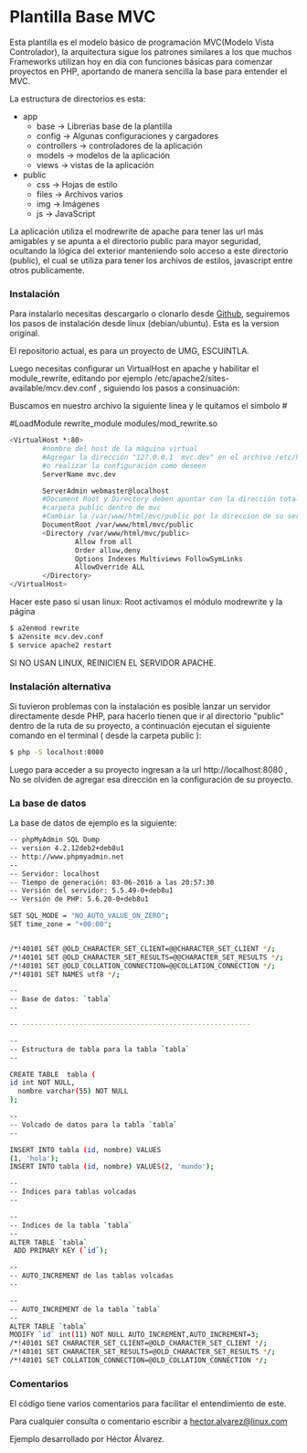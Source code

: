 # Plantilla Base MVC

Esta plantilla es el modelo básico de programación MVC(Modelo Vista Controlador),
la arquitectura sigue los patrones similares a los que muchos Frameworks utilizan hoy en día con funciones básicas para comenzar proyectos en PHP, aportando de manera sencilla la base para entender el MVC.

La estructura de directorios es esta:
  - app
    - base -> Librerías base de la plantilla
    - config -> Algunas configuraciones y cargadores
    - controllers -> controladores de la aplicación
    - models -> modelos de la aplicación
    - views -> vistas de la aplicación
  - public
    - css -> Hojas de estilo
    - files -> Archivos varios
    - img -> Imágenes
    - js -> JavaScript

La aplicación utiliza el modrewrite de apache para tener las url más amigables y se apunta a el directorio public para mayor seguridad, ocultando la lógica del exterior manteniendo solo acceso a este directorio (public), el cual se utiliza para tener los archivos de estilos, javascript entre otros publicamente.

### Instalación
Para instalarlo necesitas descargarlo o clonarlo desde [Github](https://github.com/Phoenix2140/plantilla-mvc), seguiremos los pasos de instalación desde linux (debian/ubuntu). Esta es la version original.

El repositorio actual, es para un proyecto de UMG, ESCUINTLA.

Luego necesitas configurar un VirtualHost en apache y habilitar el module_rewrite, editando por ejemplo  /etc/apache2/sites-available/mcv.dev.conf , siguiendo los pasos a consinuación:

Buscamos en nuestro archivo la siguiente linea y le quitamos el simbolo #

#LoadModule rewrite_module modules/mod_rewrite.so


```sh
<VirtualHost *:80>
        #nombre del host de la máquina virtual
        #Agregar la dirección "127.0.0.1  mvc.dev" en el archivo /etc/hosts
        #o realizar la configuración como deseen
        ServerName mvc.dev

        ServerAdmin webmaster@localhost
        #Document Root y Directory deben apuntar con la dirección total a la 
        #carpeta public dentro de mvc
        #Cambiar la /var/www/html/mvc/public por la direccion de su servidor 
        DocumentRoot /var/www/html/mvc/public 
        <Directory /var/www/html/mvc/public>
                Allow from all
                Order allow,deny
                Options Indexes Multiviews FollowSymLinks
                AllowOverride ALL
        </Directory>
</VirtualHost>
```
Hacer este paso si usan linux: Root activamos el módulo modrewrite y la página
```sh
$ a2enmod rewrite
$ a2ensite mcv.dev.conf
$ service apache2 restart
```

SI NO USAN LINUX, REINICIEN EL SERVIDOR APACHE.

### Instalación alternativa
Si tuvieron problemas con la instalación es posible lanzar un servidor directamente desde PHP, para hacerlo tienen que ir al directorio "public" dentro de la ruta de su proyecto, a continuación ejecutan el siguiente comando en el terminal ( desde la carpeta public ):
```sh
$ php -S localhost:8080
```
Luego para acceder a su proyecto ingresan a la url http://localhost:8080 , No se olviden de agregar esa dirección en la configuración de su proyecto.

### La base de datos
La base de datos de ejemplo es la siguiente:
```sh
-- phpMyAdmin SQL Dump
-- version 4.2.12deb2+deb8u1
-- http://www.phpmyadmin.net
--
-- Servidor: localhost
-- Tiempo de generación: 03-06-2016 a las 20:57:30
-- Versión del servidor: 5.5.49-0+deb8u1
-- Versión de PHP: 5.6.20-0+deb8u1

SET SQL_MODE = "NO_AUTO_VALUE_ON_ZERO";
SET time_zone = "+00:00";


/*!40101 SET @OLD_CHARACTER_SET_CLIENT=@@CHARACTER_SET_CLIENT */;
/*!40101 SET @OLD_CHARACTER_SET_RESULTS=@@CHARACTER_SET_RESULTS */;
/*!40101 SET @OLD_COLLATION_CONNECTION=@@COLLATION_CONNECTION */;
/*!40101 SET NAMES utf8 */;

--
-- Base de datos: `tabla`
--

-- --------------------------------------------------------

--
-- Estructura de tabla para la tabla `tabla`
--

CREATE TABLE  tabla (
id int NOT NULL,
  nombre varchar(55) NOT NULL
);

--
-- Volcado de datos para la tabla `tabla`
--

INSERT INTO tabla (id, nombre) VALUES
(1, 'hola');
INSERT INTO tabla (id, nombre) VALUES(2, 'mundo');

--
-- Índices para tablas volcadas
--

--
-- Indices de la tabla `tabla`
--
ALTER TABLE `tabla`
 ADD PRIMARY KEY (`id`);

--
-- AUTO_INCREMENT de las tablas volcadas
--

--
-- AUTO_INCREMENT de la tabla `tabla`
--
ALTER TABLE `tabla`
MODIFY `id` int(11) NOT NULL AUTO_INCREMENT,AUTO_INCREMENT=3;
/*!40101 SET CHARACTER_SET_CLIENT=@OLD_CHARACTER_SET_CLIENT */;
/*!40101 SET CHARACTER_SET_RESULTS=@OLD_CHARACTER_SET_RESULTS */;
/*!40101 SET COLLATION_CONNECTION=@OLD_COLLATION_CONNECTION */;
```

### Comentarios
El código tiene varios comentarios para facilitar el entendimiento de este.

Para cualquier consulta o comentario escribir a [hector.alvarez@linux.com](mailto:hector.alvarez@linux.com)

Ejemplo desarrollado por Héctor Álvarez.
